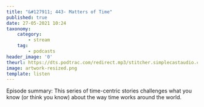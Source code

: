 ```yaml
---
title: "&#127911; 443- Matters of Time"
published: true
date: 27-05-2021 10:24
taxonomy:
    category:
        - stream
    tag:
        - podcasts
header_image: '0'
theurl: https://dts.podtrac.com/redirect.mp3/stitcher.simplecastaudio.com/3bb687b0-04af-4257-90f1-39eef4e631b6/episodes/09d0ffe7-d4ee-4bfa-851f-9f1a6974a2bf/audio/128/default.mp3?aid=rss_feed&awCollectionId=3bb687b0-04af-4257-90f1-39eef4e631b6&awEpisodeId=09d0ffe7-d4ee-4bfa-851f-9f1a6974a2bf&feed=BqbsxVfO
image: artwork-resized.png
template: listen
--- 
```

Episode summary: This series of time-centric stories challenges what you know (or think you know) about the way time works around the world.
